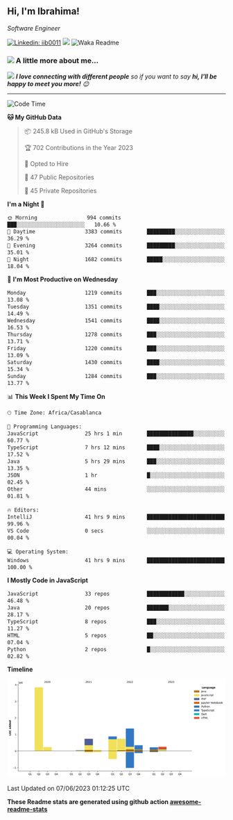 <h2>Hi, I'm Ibrahima! </h2>
<p><em>Software Engineer 
</em></p>


[![Linkedin: iib0011](https://img.shields.io/badge/-iib0011-blue?style=flat-square&logo=Linkedin&logoColor=white&link=https://www.linkedin.com/in/iib0011/)](https://www.linkedin.com/in/iib0011/)
![](https://visitor-badge.glitch.me/badge?page_id=iib0011)
![Waka Readme](https://github.com/iib0011/iib0011/workflows/Waka%20Readme/badge.svg)


### <img src="https://media.giphy.com/media/VgCDAzcKvsR6OM0uWg/giphy.gif" width="50"> A little more about me...  


<img src="https://media.giphy.com/media/LnQjpWaON8nhr21vNW/giphy.gif" width="60"> <em><b>I love connecting with different people</b> so if you want to say <b>hi, I'll be happy to meet you more!</b> 😊</em>

---
<!--START_SECTION:waka-->
![Code Time](http://img.shields.io/badge/Code%20Time-2%2C165%20hrs%207%20mins-blue)

**🐱 My GitHub Data** 

> 📦 245.8 kB Used in GitHub's Storage 
 > 
> 🏆 702 Contributions in the Year 2023
 > 
> 💼 Opted to Hire
 > 
> 📜 47 Public Repositories 
 > 
> 🔑 45 Private Repositories 
 > 
**I'm a Night 🦉** 

```text
🌞 Morning                994 commits         ███░░░░░░░░░░░░░░░░░░░░░░   10.66 % 
🌆 Daytime                3383 commits        █████████░░░░░░░░░░░░░░░░   36.29 % 
🌃 Evening                3264 commits        █████████░░░░░░░░░░░░░░░░   35.01 % 
🌙 Night                  1682 commits        █████░░░░░░░░░░░░░░░░░░░░   18.04 % 
```
📅 **I'm Most Productive on Wednesday** 

```text
Monday                   1219 commits        ███░░░░░░░░░░░░░░░░░░░░░░   13.08 % 
Tuesday                  1351 commits        ████░░░░░░░░░░░░░░░░░░░░░   14.49 % 
Wednesday                1541 commits        ████░░░░░░░░░░░░░░░░░░░░░   16.53 % 
Thursday                 1278 commits        ███░░░░░░░░░░░░░░░░░░░░░░   13.71 % 
Friday                   1220 commits        ███░░░░░░░░░░░░░░░░░░░░░░   13.09 % 
Saturday                 1430 commits        ████░░░░░░░░░░░░░░░░░░░░░   15.34 % 
Sunday                   1284 commits        ███░░░░░░░░░░░░░░░░░░░░░░   13.77 % 
```


📊 **This Week I Spent My Time On** 

```text
🕑︎ Time Zone: Africa/Casablanca

💬 Programming Languages: 
JavaScript               25 hrs 1 min        ███████████████░░░░░░░░░░   60.77 % 
TypeScript               7 hrs 12 mins       ████░░░░░░░░░░░░░░░░░░░░░   17.52 % 
Java                     5 hrs 29 mins       ███░░░░░░░░░░░░░░░░░░░░░░   13.35 % 
JSON                     1 hr                █░░░░░░░░░░░░░░░░░░░░░░░░   02.45 % 
Other                    44 mins             ░░░░░░░░░░░░░░░░░░░░░░░░░   01.81 % 

🔥 Editors: 
IntelliJ                 41 hrs 9 mins       █████████████████████████   99.96 % 
VS Code                  0 secs              ░░░░░░░░░░░░░░░░░░░░░░░░░   00.04 % 

💻 Operating System: 
Windows                  41 hrs 9 mins       █████████████████████████   100.00 % 
```

**I Mostly Code in JavaScript** 

```text
JavaScript               33 repos            ████████████░░░░░░░░░░░░░   46.48 % 
Java                     20 repos            ███████░░░░░░░░░░░░░░░░░░   28.17 % 
TypeScript               8 repos             ███░░░░░░░░░░░░░░░░░░░░░░   11.27 % 
HTML                     5 repos             ██░░░░░░░░░░░░░░░░░░░░░░░   07.04 % 
Python                   2 repos             █░░░░░░░░░░░░░░░░░░░░░░░░   02.82 % 
```



**Timeline**

![Lines of Code chart](https://raw.githubusercontent.com/iib0011/iib0011/master/assets/bar_graph.png)


 Last Updated on 07/06/2023 01:12:25 UTC
<!--END_SECTION:waka-->

**These Readme stats are generated using github action [awesome-readme-stats](https://github.com/iib0011/waka-readme-stats)**
